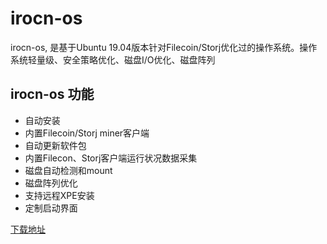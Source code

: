 # irocn-os
irocn-os, 是基于Ubuntu 19.04版本针对Filecoin/Storj优化过的操作系统。操作系统轻量级、安全策略优化、磁盘I/O优化、磁盘阵列

## irocn-os 功能
- 自动安装
- 内置Filecoin/Storj miner客户端
- 自动更新软件包
- 内置Filecon、Storj客户端运行状况数据采集
- 磁盘自动检测和mount
- 磁盘阵列优化
- 支持远程XPE安装
- 定制启动界面

[下载地址](https://irocn.cn/irocn-os)
   
